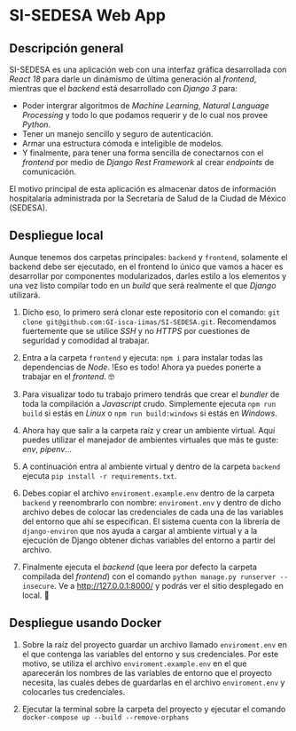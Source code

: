 # SI-SEDESA Web App

## Descripción general

SI-SEDESA es una aplicación web con una interfaz gráfica desarrollada con _React 18_ para darle un dinámismo de última generación al _frontend_, mientras que el _backend_ está desarrollado con _Django 3_ para:

- Poder intergrar algoritmos de _Machine Learning_, _Natural Language Processing_ y todo lo que podamos requerir y de lo cual nos provee _Python_.
- Tener un manejo sencillo y seguro de autenticación.
- Armar una estructura cómoda e inteligible de modelos.
- Y finalmente, para tener una forma sencilla de conectarnos con el _frontend_ por medio de _Django Rest Framework_ al crear _endpoints_ de comunicación.

El motivo principal de esta aplicación es almacenar datos de información hospitalaria administrada por la Secretaría de Salud de la Ciudad de México (SEDESA).

<!-- Falta información y corroborar -->

## Despliegue local

Aunque tenemos dos carpetas principales: `backend` y `frontend`, solamente el backend debe ser ejecutado, en el frontend lo único que vamos a hacer es desarrollar por componentes modularizados, darles estilo a los elementos y una vez listo compilar todo en un _build_ que será realmente el que _Django_ utilizará.

1. Dicho eso, lo primero será clonar este repositorio con el comando: `git clone git@github.com:GI-isca-iimas/SI-SEDESA.git`. Recomendamos fuertemente que se utilice _SSH_ y no _HTTPS_ por cuestiones de seguridad y comodidad al trabajar.

2. Entra a la carpeta `frontend` y ejecuta: `npm i` para instalar todas las dependencias de _Node_. !Eso es todo! Ahora ya puedes ponerte a trabajar en el _frontend_. 🤓

3. Para visualizar todo tu trabajo primero tendrás que crear el _bundler_ de toda la compilación a _Javascript_ crudo. Simplemente ejecuta `npm run build` si estás en _Linux_ o `npm run build:windows` si estás en _Windows_.

4. Ahora hay que salir a la carpeta raíz y crear un ambiente virtual. Aquí puedes utilizar el manejador de ambientes virtuales que más te guste: _env_, _pipenv_...

5. A continuación entra al ambiente virtual y dentro de la carpeta `backend` ejecuta `pip install -r requirements.txt`.

6. Debes copiar el archivo `enviroment.example.env` dentro de la carpeta `backend` y reenombrarlo con nombre: `enviroment.env` y dentro de dicho archivo debes de colocar las credenciales de cada una de las variables del entorno que ahí se especifican. El sistema cuenta con la librería de `django-environ` que nos ayuda a cargar al ambiente virtual y a la ejecución de Django obtener dichas variables del entorno a partir del archivo.
<!-- 6. Debes de tener en tu sistema operativo cargadas las variables del entorno con sus credenciales. Por este motivo, se utiliza el archivo `enviroment.example.env` en el que aparecerán los nombres de las variables de entorno que el proyecto necesita. -->

<!-- 7. Después los comandos `python manage.py makemigrations` y `python manage.py migrate`. Eso es para que _Django_ cree las migraciones de los modelos y luego los propage respectivamente. -->

7. Finalmente ejecuta el _backend_ (que leera por defecto la carpeta compilada del _frontend_) con el comando `python manage.py runserver --insecure`. Ve a http://127.0.0.1:8000/ y podrás ver el sitio desplegado en local. 🙌

## Despliegue usando Docker

1. Sobre la raíz del proyecto guardar un archivo llamado `enviroment.env` en el que contenga las variables del entorno y sus credenciales. Por este motivo, se utiliza el archivo `enviroment.example.env` en el que aparecerán los nombres de las variables de entorno que el proyecto necesita, las cuales debes de guardarlas en el archivo `enviroment.env` y colocarles tus credenciales.

2. Ejecutar la terminal sobre la carpeta del proyecto y ejecutar el comando `docker-compose up --build --remove-orphans`
